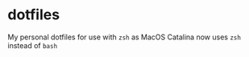 # dotfiles

My personal dotfiles for use with `zsh` as MacOS Catalina now uses `zsh` instead of `bash`
